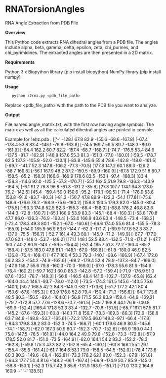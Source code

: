 # RNATorsionAngles

RNA Angle Extraction from PDB File

**Overview**

This Python code extracts RNA dihedral angles from a PDB file. The angles include alpha, beta, gamma, delta, epsilon, zeta, chi_purines, and chi_pyrimidines. The extracted angles are then presented in a 2D matrix.

**Requirements**

Python 3.x
Biopython library (pip install biopython)
NumPy library (pip install numpy)

**Usage**

 ```bash
    python z2rna.py <pdb_file_path>
```
Replace <pdb_file_path> with the path to the PDB file you want to analyze.


**Output**

File named angle_matrix.txt, with the first row having angle symbols. The matrix as well as all the calculated dihedral angles are printed in console.

Example for 1ehz.pdb :
[['-' -128.1 67.8 82.9 -155.6 -68.6 -167.8]
 [-67.4 -178.4 53.8 83.4 -145.1 -76.8 -163.8]
 [-74.5 169.7 59.5 80.7 -148.3 -80.0 -161.9]
 [-64.4 162.2 60.7 82.2 -157.4 -68.7 -168.7]
 [-74.7 -176.5 53.4 84.9 -137.5 -81.7 -162.9]
 [-48.8 157.6 55.3 81.3 -151.0 -77.0 -160.0]
 [-59.5 -178.7 62.5 137.3 -105.9 -52.0 -133.1]
 [-83.8 -145.6 55.4 78.6 -142.8 -118.6 -161.5]
 [-69.7 -141.7 52.3 147.8 -106.2 -77.3 -70.5]
 [177.8 147.2 60.1 89.3 -126.2 -88.7 169.6]
 [-56.1 167.9 48.2 87.2 -150.5 -69.9 -160.9]
 [-67.8 172.9 51.8 80.7 -158.5 -65.2 -158.3]
 [166.6 -169.9 178.6 82.5 -153.1 -97.4 -168.3]
 [83.4 -158.3 -114.6 92.0 -125.5 -57.3 -170.7]
 [-55.1 162.5 51.9 79.8 -136.3 -143.9 -164.5]
 [-6.1 91.2 76.8 96.8 -61.8 -131.2 -85.8]
 [27.8 107.7 174.1 94.8 178.0 76.2 -142.5]
 [45.4 -159.4 59.0 150.6 -95.2 -179.1 -99.5]
 [-71.4 -178.9 53.8 153.8 -91.6 -83.7 -80.3]
 [-81.3 -150.7 47.8 89.9 -122.3 -54.1 177.8]
 [-75.6 148.6 -176.6 78.2 -168.9 -75.6 -160.2]
 [158.8 153.5 179.3 82.0 -145.0 -80.4 -175.5]
 [-53.3 174.8 52.5 82.3 -155.3 -66.4 -158.0]
 [-68.8 178.2 46.8 83.6 -144.3 -72.8 -160.7]
 [-65.1 168.9 53.9 83.3 -145.1 -68.4 -160.3]
 [-53.8 170.8 47.7 86.0 -136.3 -76.9 -163.4]
 [-53.0 166.9 43.6 83.4 -148.5 -73.4 -168.2]
 [-72.4 178.3 49.3 80.1 -152.1 -67.0 -160.6]
 [-66.6 174.0 55.6 81.4 -155.5 -78.3 -165.9]
 [-54.0 165.9 56.9 83.6 -144.7 -62.3 -171.7]
 [-69.9 177.8 52.3 83.7 -137.0 -75.5 -156.7]
 [-52.7 161.4 49.3 80.1 -145.9 -71.2 -149.9]
 [-67.7 -177.0 47.0 82.1 -148.0 -53.7 -148.2]
 [171.1 148.1 52.5 83.4 -132.5 -71.8 -171.2]
 [-47.7 163.7 40.2 80.9 -143.7 -59.5 -154.4]
 [-52.4 165.7 51.3 72.2 -160.4 -85.2 -158.4]
 [-57.5 163.0 47.8 81.1 -148.1 -67.0 -168.8]
 [-61.8 -180.0 46.9 82.5 -136.8 -76.4 -169.4]
 [-47.7 160.4 53.3 79.3 -140.1 -68.6 -166.9]
 [-67.4 172.0 56.2 83.2 -154.2 -74.9 -162.6]
 [-68.2 -179.4 52.4 78.9 -137.3 -84.7 -169.0]
 [-47.9 158.7 55.6 79.8 -160.3 -70.3 -169.0]
 [-67.0 -178.3 55.6 81.6 -154.9 -76.4 -160.2]
 [-59.7 162.1 60.0 85.3 -142.8 -57.2 -159.4]
 [-71.9 -176.9 51.0 87.6 -135.1 -78.7 -149.3]
 [-56.8 -146.5 48.4 141.6 -102.7 -137.9 -65.8]
 [62.4 -164.0 44.4 146.1 -93.7 -78.0 -112.0]
 [-73.5 -174.3 161.5 145.6 -143.5 75.6 -140.1]
 [50.7 168.5 42.2 84.3 -145.0 -82.1 -173.6]
 [-51.7 177.2 42.1 80.4 -150.6 -67.8 -165.3]
 [-63.9 176.8 52.8 79.4 -150.4 -71.3 -156.6]
 [-64.7 173.6 48.5 80.3 -156.5 -69.4 -164.0]
 [-56.9 171.5 56.2 83.9 -159.4 -64.9 -169.2]
 [-79.7 -172.8 57.7 77.6 -128.6 -70.7 -161.5]
 [-49.7 168.8 44.1 76.6 -140.8 -69.9 -152.4]
 [166.4 171.8 53.3 83.4 -132.7 -70.6 -161.5]
 [-65.7 167.1 57.5 81.7 -145.2 -67.6 -159.3]
 [-60.8 -146.1 71.8 156.7 -78.3 -169.3 -86.3]
 [72.6 -158.8 63.7 84.6 -148.8 -53.7 -165.6]
 [-72.2 179.5 66.0 148.3 -97.1 -66.4 -117.8]
 [-84.3 179.8 38.2 83.0 -152.3 -74.5 -166.7]
 [-60.1 179.6 46.9 80.5 -145.6 -74.1 -158.7]
 [-62.0 167.3 50.9 80.7 -152.3 -70.7 -152.6]
 [-66.9 180.0 44.1 75.8 -147.5 -76.5 -161.8]
 [-44.0 164.2 49.9 79.8 -152.0 -73.3 -172.8]
 [-57.9 178.5 52.0 81.7 -151.0 -73.5 -164.9]
 [-62.0 164.1 54.2 83.2 -152.2 -78.3 -162.8]
 [-59.8 175.3 47.3 82.2 -152.9 -65.4 -160.1]
 [-63.8 168.1 55.1 79.1 -155.4 -85.6 -161.4]
 [-61.7 164.6 53.1 79.0 -158.5 -64.5 -152.0]
 [-78.4 173.6 60.3 80.3 -149.6 -68.4 -162.8]
 [-73.2 176.2 62.1 83.0 -152.3 -67.9 -161.6]
 [-63.3 177.7 50.4 81.6 -148.2 -66.1 -167.4]
 [-66.9 -174.9 50.7 85.9 -145.0 -58.8 -153.1]
 [-52.3 175.7 42.3 85.6 -131.9 163.9 -151.7]
 [-71.0 130.2 164.6 160.9 '-' '-' 138.5]]
